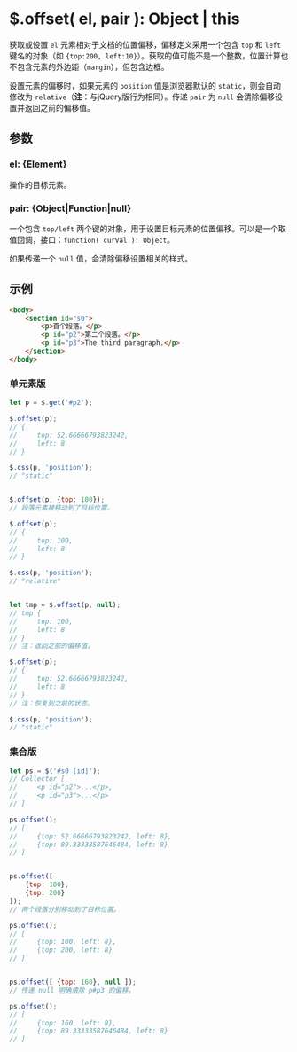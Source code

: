 # $.offset( el, pair ): Object | this

获取或设置 `el` 元素相对于文档的位置偏移，偏移定义采用一个包含 `top` 和 `left` 键名的对象（如 `{top:200, left:10}`）。获取的值可能不是一个整数，位置计算也不包含元素的外边距（`margin`），但包含边框。

设置元素的偏移时，如果元素的 `position` 值是浏览器默认的 `static`，则会自动修改为 `relative`（**注**：与jQuery版行为相同）。传递 `pair` 为 `null` 会清除偏移设置并返回之前的偏移值。


## 参数

### el: {Element}

操作的目标元素。


### pair: {Object|Function|null}

一个包含 `top/left` 两个键的对象，用于设置目标元素的位置偏移。可以是一个取值回调，接口：`function( curVal ): Object`。

如果传递一个 `null` 值，会清除偏移设置相关的样式。


## 示例

```html
<body>
    <section id="s0">
        <p>首个段落。</p>
        <p id="p2">第二个段落。</p>
        <p id="p3">The third paragraph.</p>
    </section>
</body>
```


### 单元素版

```js
let p = $.get('#p2');

$.offset(p);
// {
//     top: 52.66666793823242,
//     left: 8
// }

$.css(p, 'position');
// "static"


$.offset(p, {top: 100});
// 段落元素被移动到了目标位置。

$.offset(p);
// {
//     top: 100,
//     left: 8
// }

$.css(p, 'position');
// "relative"


let tmp = $.offset(p, null);
// tmp {
//     top: 100,
//     left: 8
// }
// 注：返回之前的偏移值。

$.offset(p);
// {
//     top: 52.66666793823242,
//     left: 8
// }
// 注：恢复到之前的状态。

$.css(p, 'position');
// "static"
```


### 集合版

```js
let ps = $('#s0 [id]');
// Collector [
//     <p id="p2">...</p>,
//     <p id="p3">...</p>
// ]

ps.offset();
// [
//     {top: 52.66666793823242, left: 8},
//     {top: 89.33333587646484, left: 8}
// ]


ps.offset([
    {top: 100},
    {top: 200}
]);
// 两个段落分别移动到了目标位置。

ps.offset();
// [
//     {top: 100, left: 8},
//     {top: 200, left: 8}
// ]


ps.offset([ {top: 160}, null ]);
// 传递 null 明确清除 p#p3 的偏移。

ps.offset();
// [
//     {top: 160, left: 8},
//     {top: 89.33333587646484, left: 8}
// ]
```
